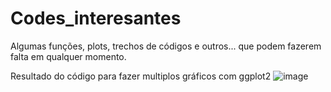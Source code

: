 # Codes_interesantes
Algumas funções, plots, trechos de códigos e outros... que podem fazerem falta em qualquer momento.

Resultado do código para fazer multiplos gráficos com ggplot2
![image](https://user-images.githubusercontent.com/57010816/160310087-1683e917-3d3d-443c-b313-10fb45c6f0aa.png)
